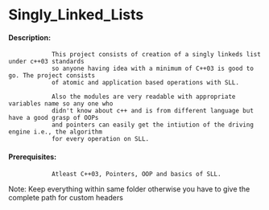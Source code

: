 # Singly_Linked_Lists

#### Description: 
                This project consists of creation of a singly linkeds list under c++03 standards
                so anyone having idea with a minimum of C++03 is good to go. The project consists
                of atomic and application based operations with SLL. 
                
                Also the modules are very readable with appropriate variables name so any one who 
                didn't know about c++ and is from different language but have a good grasp of OOPs
                and pointers can easily get the intiution of the driving engine i.e., the algorithm 
                for every operation on SLL.
                
                
#### Prerequisites: 
                Atleast C++03, Pointers, OOP and basics of SLL.

Note: Keep everything within same folder otherwise you have to give the complete path for custom headers
